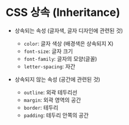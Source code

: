 # CSS 상속 (Inheritance)

* 상속되는 속성 (글자색, 글자 디자인에 관련된 것)
  - `color`: 글자 색상 (배경색은 상속되지 X)
  - `font-size`: 글자 크기
  - `font-family`: 글자의 모양(글꼴)
  - `letter-spacing`: 자간

* 상속되지 않는 속성 (공간에 관련된 것)
  - `outline`: 외곽 테두리선
  - `margin`: 외곽 영역의 공간
  - `border`: 테두리
  - `padding`: 테두리 안쪽의 공간

  
